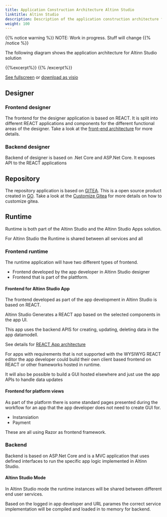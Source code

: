 ```yaml
---
title: Application Construction Architecture Altinn Studio
linktitle: Altinn Studio
description: Description of the application construction architecture for altinn studio solution
weight: 100
---
```

{{% notice warning %}}
NOTE: Work in progress. Stuff will change
{{% /notice %}}

The following diagram shows the application architecture for Altinn Studio solution

{{%excerpt%}}
<object data="/architecture/application/altinn-studio/AltinnStudio_ApplicationArchitecture.svg" type="image/svg+xml" style="width: 100%;"></object>
{{% /excerpt%}}


[See fullscreen] or [download as visio]

## Designer

### Frontend  designer
The frontend for the designer application is based on REACT. 
It is split into different REACT applications and components for the different functional areas of the designer. Take a look at the [front-end architecture](react-app) for more details.

### Backend designer
Backend of designer is based on .Net Core and ASP.Net Core. It exposes API to the REACT applications

## Repository
The repository application is based on [GITEA](https://gitea.io/). This is a open source product created in [GO](https://golang.org/). Take a look at the [Customize Gitea]() for more details on how to customize gitea.

## Runtime
Runtime is both part of the Altinn Studio and the Altinn Studio Apps solution.

For Altinn Studio the Runtime is shared between all services and all 

### Frontend runtime
The runtime application will have two different types of frontend.

* Frontend developed by the app developer in Altinn Studio designer
* Frontend that is part of the plattform. 

#### Frontend for Altinn Studio App
The frontend developed as part of the app development in Altinn Studio is based on REACT.

Altinn Studio Generates a REACT app based on the selected components in the app UI. 

This app uses the backend APIS for creating, updating, deleting data in the app datamodell. 

See details for [REACT App architecture](react-app)

For apps with requirements that is not supported with the WYSIWYG REACT editor the app developer 
could build their own client based frontend on REACT or other frameworks hosted in runtime. 

It will also be possible to build a GUI hosted elsewhere and just use the app APIs to handle data updates

#### Frontend for platform views
As part of the platform there is some standard pages presented during the workflow for an app
that the app developer does not need to create GUI for. 
* Instansiation
* Payment

These are all using Razor as frontend framework.

### Backend
Backend is based on ASP.Net Core and is a MVC application that uses defined
interfaces to run the specific app logic implemented in Altinn Studio.

#### Altinn Studio Mode
In Altinn Studio mode the runtime instances will be shared between different end user services.

Based on the logged in app developer and URL parames the correct service implementation will be compiled and loaded in to memory
for backend. 

[download as visio]: /architecture/application/altinn-studio/AltinnStudio_ApplicationArchitecture.vsdx
[See fullscreen]: /architecture/application/altinn-studio/AltinnStudio_ApplicationArchitecture.svg

